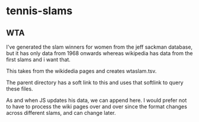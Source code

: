 # tennis-slams

## WTA

I've generated the slam winners for women from the jeff sackman
database, but it has only data from 1968 onwards whereas wikipedia has
data from the first slams and i want that.

This takes from the wikidedia pages and creates wtaslam.tsv.

The parent directory has a soft link to this and uses that softlink to
query these files.

As and when JS updates his data, we can append here.
I would prefer not to have to process the wiki pages over and over since
the format changes across different slams, and can change later.
